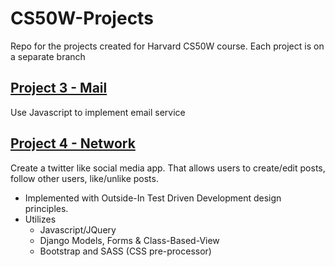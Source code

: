 # CS50W-Projects
Repo for the projects created for Harvard CS50W course. Each project is on a separate branch

## [Project 3 - Mail](https://github.com/kevinbeirne1/CS50W-Projects/tree/Project_3-Mail)
  Use Javascript to implement email service

## [Project 4 - Network](https://github.com/kevinbeirne1/CS50W-Projects/tree/Project_4-Network)
  Create a twitter like social media app. That allows users to create/edit posts, follow other users, like/unlike posts. 
  - Implemented with Outside-In Test Driven Development design principles.
  - Utilizes 
    - Javascript/JQuery
    - Django Models, Forms & Class-Based-View
    - Bootstrap and SASS (CSS pre-processor)
